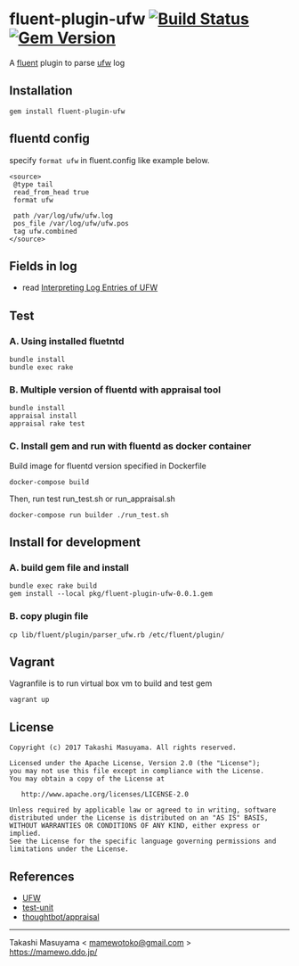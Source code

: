 fluent-plugin-ufw [![Build Status](https://travis-ci.org/mamewotoko/fluent-plugin-ufw.svg?branch=master)](https://travis-ci.org/mamewotoko/fluent-plugin-ufw) [![Gem Version](https://badge.fury.io/rb/fluent-plugin-ufw.svg)](https://badge.fury.io/rb/fluent-plugin-ufw)
==================

A [fluent](https://www.fluentd.org/) plugin to parse [ufw](https://help.ubuntu.com/community/UFW) log

## Installation

```
gem install fluent-plugin-ufw
```

## fluentd config
specify `format ufw` in fluent.config like example below.

```
<source>
 @type tail
 read_from_head true
 format ufw
 
 path /var/log/ufw/ufw.log
 pos_file /var/log/ufw/ufw.pos
 tag ufw.combined
</source>
```

## Fields in log
* read [Interpreting Log Entries of UFW](https://help.ubuntu.com/community/UFW#Interpreting_Log_Entries)

## Test
### A. Using installed fluetntd

```
bundle install
bundle exec rake
```

### B. Multiple version of fluentd with appraisal tool

```
bundle install
appraisal install
appraisal rake test
```

### C. Install gem and run with fluentd as docker container

Build image for fluentd version specified in Dockerfile

```
docker-compose build
```

Then, run test run_test.sh or run_appraisal.sh

```
docker-compose run builder ./run_test.sh
```


## Install for development
### A. build gem file and install

```
bundle exec rake build
gem install --local pkg/fluent-plugin-ufw-0.0.1.gem
```

### B. copy plugin file

```
cp lib/fluent/plugin/parser_ufw.rb /etc/fluent/plugin/
```

## Vagrant
Vagranfile is to run virtual box vm to build and test gem

```
vagrant up
```

## License

```
Copyright (c) 2017 Takashi Masuyama. All rights reserved.

Licensed under the Apache License, Version 2.0 (the "License");
you may not use this file except in compliance with the License.
You may obtain a copy of the License at

   http://www.apache.org/licenses/LICENSE-2.0

Unless required by applicable law or agreed to in writing, software
distributed under the License is distributed on an "AS IS" BASIS,
WITHOUT WARRANTIES OR CONDITIONS OF ANY KIND, either express or implied.
See the License for the specific language governing permissions and
limitations under the License.
```

## References
* [UFW](https://help.ubuntu.com/community/UFW)
* [test-unit](https://test-unit.github.io/)
* [thoughtbot/appraisal](https://github.com/thoughtbot/appraisal)

----
Takashi Masuyama < mamewotoko@gmail.com >  
https://mamewo.ddo.jp/

